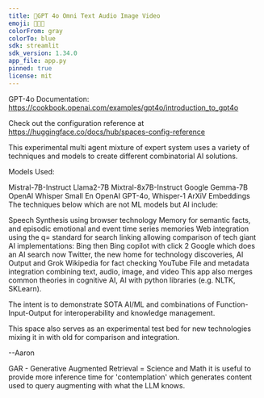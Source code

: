 ```yaml
---
title: 🧠GPT 4o Omni Text Audio Image Video
emoji: 🐠🔬🧠
colorFrom: gray
colorTo: blue
sdk: streamlit
sdk_version: 1.34.0
app_file: app.py
pinned: true
license: mit
---
```



GPT-4o Documentation:  https://cookbook.openai.com/examples/gpt4o/introduction_to_gpt4o

Check out the configuration reference at https://huggingface.co/docs/hub/spaces-config-reference

This experimental multi agent mixture of expert system uses a variety of techniques and models to create different combinatorial AI solutions.

Models Used:

Mistral-7B-Instruct
Llama2-7B
Mixtral-8x7B-Instruct
Google Gemma-7B
OpenAI Whisper Small En
OpenAI GPT-4o, Whisper-1
ArXiV Embeddings
The techniques below which are not ML models but AI include:

Speech Synthesis using browser technology
Memory for semantic facts, and episodic emotional and event time series memories
Web integration using the q= standard for search linking allowing comparison of tech giant AI implementations:
Bing then Bing copilot with click 2
Google which does an AI search now
Twitter, the new home for technology discoveries, AI Output and Grok
Wikipedia for fact checking
YouTube
File and metadata integration combining text, audio, image, and video
This app also merges common theories in cognitive AI, AI with python libraries (e.g. NLTK, SKLearn).

The intent is to demonstrate SOTA AI/ML and combinations of Function-Input-Output for interoperability and knowledge management.

This space also serves as an experimental test bed for new technologies mixing it in with old for comparison and integration.

--Aaron



GAR - Generative Augmented Retrieval = Science and Math it is useful to provide more inference time for 'contemplation' which generates content used to query augmenting with what the LLM knows.
